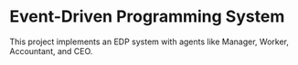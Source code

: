 # Event-Driven Programming System
This project implements an EDP system with agents like Manager, Worker, Accountant, and CEO.
